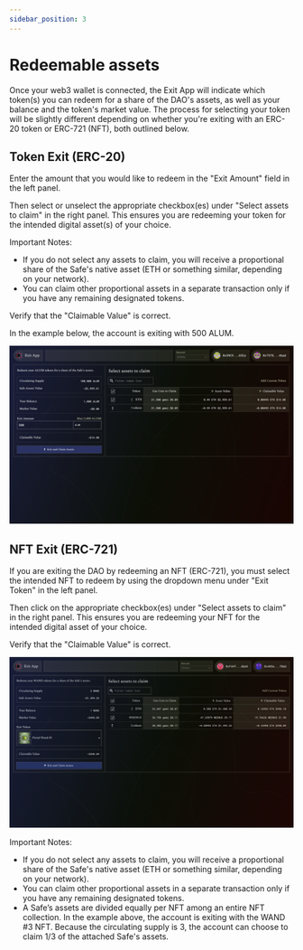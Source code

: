 ```yaml
---
sidebar_position: 3
---
```


# Redeemable assets

Once your web3 wallet is connected, the Exit App will indicate which token(s) you can redeem for a share of the DAO's assets, as well as your balance and the token's market value. The process for selecting your token will be slightly different depending on whether you're exiting with an ERC-20 token or ERC-721 (NFT), both outlined below.

## Token Exit (ERC-20)

Enter the amount that you would like to redeem in the "Exit Amount" field in the left panel.

Then select or unselect the appropriate checkbox(es) under "Select assets to claim" in the right panel. This ensures you are redeeming your token for the intended digital asset(s) of your choice. 

Important Notes: 
* If you do not select any assets to claim, you will receive a proportional share of the Safe's native asset (ETH or something similar, depending on your network).
* You can claim other proportional assets in a separate transaction only if you have any remaining designated tokens.

Verify that the "Claimable Value" is correct.

In the example below, the account is exiting with 500 ALUM.

![Exit with ERC-20 Token interface](/img/tutorial/exitapp_03-token-exit.png)


## NFT Exit (ERC-721)

If you are exiting the DAO by redeeming an NFT (ERC-721), you must select the intended NFT to redeem by using the dropdown menu under "Exit Token" in the left panel. 

Then click on the appropriate checkbox(es) under "Select assets to claim" in the right panel. This ensures you are redeeming your NFT for the intended digital asset of your choice.

Verify that the "Claimable Value" is correct. 

![Exit with NFT interface](/img/tutorial/exitapp_04-nft-exit.png)

Important Notes: 
* If you do not select any assets to claim, you will receive a proportional share of the Safe's native asset (ETH or something similar, depending on your network).
* You can claim other proportional assets in a separate transaction only if you have any remaining designated tokens.
* A Safe’s assets are divided equally per NFT among an entire NFT collection. In the example above, the account is exiting with the WAND #3 NFT. Because the circulating supply is 3, the account can choose to claim 1/3 of the attached Safe's assets.
